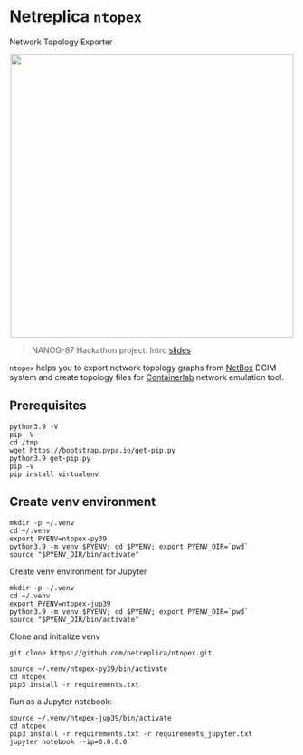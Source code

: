 # Netreplica `ntopex`
Network Topology Exporter

<p align=center><img src="https://raw.githubusercontent.com/netreplica/ntopex/readme/images/ntopex_concept_diagram.png"  width="500px"/></p>

> NANOG-87 Hackathon project. Intro [slides](https://docs.google.com/presentation/d/?1-WcKsDuaFh3tozmTdTxGYXjMFuthRyevsRZbIc2j2Kw/edit?usp=sharing)

`ntopex` helps you to export network topology graphs from [NetBox](https://docs.netbox.dev/en/stable/) DCIM system and create topology files for [Containerlab](htts://containerlab.dev) network emulation tool.

## Prerequisites

```Shell
python3.9 -V
pip -V
cd /tmp
wget https://bootstrap.pypa.io/get-pip.py
python3.9 get-pip.py
pip -V
pip install virtualenv
```

## Create venv environment

```Shell
mkdir -p ~/.venv
cd ~/.venv
export PYENV=ntopex-py39
python3.9 -m venv $PYENV; cd $PYENV; export PYENV_DIR=`pwd`
source "$PYENV_DIR/bin/activate"
```

Create venv environment for Jupyter

```Shell
mkdir -p ~/.venv
cd ~/.venv
export PYENV=ntopex-jup39
python3.9 -m venv $PYENV; cd $PYENV; export PYENV_DIR=`pwd`
source "$PYENV_DIR/bin/activate"
```

Clone and initialize venv
```Shell
git clone https://github.com/netreplica/ntopex.git

source ~/.venv/ntopex-py39/bin/activate
cd ntopex
pip3 install -r requirements.txt
```

Run as a Jupyter notebook:
```Shell
source ~/.venv/ntopex-jup39/bin/activate
cd ntopex
pip3 install -r requirements.txt -r requirements_jupyter.txt
jupyter notebook --ip=0.0.0.0
```